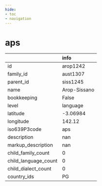 ```yaml
---
hide:
- toc
- navigation
---
```

# aps
|                      | info         |
|:---------------------|:-------------|
| id                   | arop1242     |
| family_id            | aust1307     |
| parent_id            | siss1245     |
| name                 | Arop-Sissano |
| bookkeeping          | False        |
| level                | language     |
| latitude             | -3.06984     |
| longitude            | 142.12       |
| iso639P3code         | aps          |
| description          | nan          |
| markup_description   | nan          |
| child_family_count   | 0            |
| child_language_count | 0            |
| child_dialect_count  | 0            |
| country_ids          | PG           |